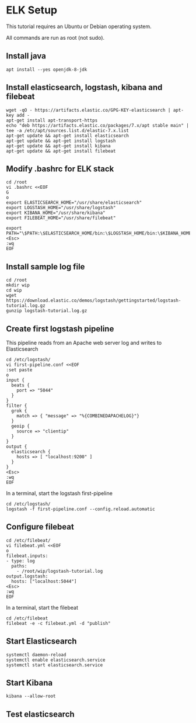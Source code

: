 # ELK Setup

This tutorial requires an Ubuntu or Debian operating system.

All commands are run as root (not sudo).

## Install java
```
apt install --yes openjdk-8-jdk
```

## Install elasticsearch, logstash, kibana and filebeat
```
wget -qO - https://artifacts.elastic.co/GPG-KEY-elasticsearch | apt-key add -
apt-get install apt-transport-https
echo "deb https://artifacts.elastic.co/packages/7.x/apt stable main" | tee -a /etc/apt/sources.list.d/elastic-7.x.list
apt-get update && apt-get install elasticsearch
apt-get update && apt-get install logstash
apt-get update && apt-get install kibana
apt-get update && apt-get install filebeat
```

## Modify .bashrc for ELK stack

```
cd /root
vi .bashrc <<EOF
G
o
export ELASTICSEARCH_HOME="/usr/share/elasticsearch"
export LOGSTASH_HOME="/usr/share/logstash"
export KIBANA_HOME="/usr/share/kibana"
export FILEBEAT_HOME="/usr/share/filebeat"

export PATH="\$PATH:\$ELASTICSEARCH_HOME/bin:\$LOGSTASH_HOME/bin:\$KIBANA_HOME/bin:\$FILEBEAT_HOME/bin"
<Esc>
:wq
EOF
```


## Install sample log file

```
cd /root
mkdir wip
cd wip
wget https://download.elastic.co/demos/logstash/gettingstarted/logstash-tutorial.log.gz
gunzip logstash-tutorial.log.gz
```

## Create first logstash pipeline

This pipeline reads from an Apache web server log and writes to Elasticsearch

```
cd /etc/logstash/
vi first-pipeline.conf <<EOF
:set paste
o
input {
  beats {
    port => "5044"
  }
}
filter {
  grok {
    match => { "message" => "%{COMBINEDAPACHELOG}"}
  }
  geoip {
    source => "clientip"
  }
}
output {
  elasticsearch {
    hosts => [ "localhost:9200" ]
  }
}
<Esc>
:wq
EOF
```

In a terminal, start the logstash first-pipeline

```
cd /etc/logstash/
logstash -f first-pipeline.conf --config.reload.automatic
```

## Configure filebeat

```
cd /etc/filebeat/
vi filebeat.yml <<EOF
o
filebeat.inputs:
- type: log
  paths:
    - /root/wip/logstash-tutorial.log 
output.logstash:
  hosts: ["localhost:5044"]
<Esc>
:wq
EOF
```

In a terminal, start the filebeat

```
cd /etc/filebeat
filebeat -e -c filebeat.yml -d "publish"
```

## Start Elasticsearch

```
systemctl daemon-reload
systemctl enable elasticsearch.service
systemctl start elasticsearch.service
```

## Start Kibana

```
kibana --allow-root
```

## Test elasticsearch

```
```
